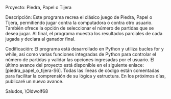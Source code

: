 Proyecto: Piedra, Papel o Tijera

Descripción:
Este programa recrea el clásico juego de Piedra, Papel o Tijera, permitiendo jugar contra la computadora o contra otro usuario. 
También ofrece la opción de seleccionar el número de partidas que se desea jugar. 
Al final, el programa muestra los resultados parciales de cada jugada y declara al ganador final.

Codificación:
El programa está desarrollado en Python y utiliza bucles for y while, 
así como varias funciones integradas de Python para controlar el número de partidas y validar las opciones ingresadas por el usuario. 
El último avance del proyecto está disponible en el siguiente enlace: [piedra_papel_o_tijera-S6]. 
Todas las líneas de código están comentadas para facilitar la comprensión de su lógica y estructura. 
En los próximos días, publicaré un nuevo avance.

Saludos,
\Oldwolf68






